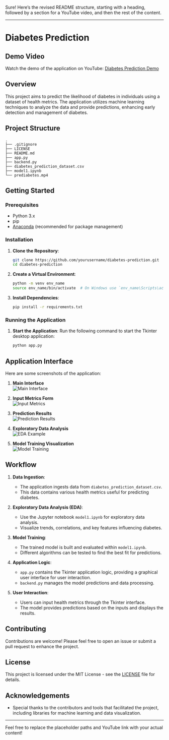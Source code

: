 Sure! Here’s the revised README structure, starting with a heading, followed by a section for a YouTube video, and then the rest of the content.

---

# Diabetes Prediction

## Demo Video

Watch the demo of the application on YouTube: [Diabetes Prediction Demo](https://github.com/arhamkhan779/Pre-Diabetics-Prediction-/blob/faaf1a0328f70aba1818d07949e0c49b506225a5/prediabetes.mp4) <!-- Replace with your actual YouTube link -->

## Overview

This project aims to predict the likelihood of diabetes in individuals using a dataset of health metrics. The application utilizes machine learning techniques to analyze the data and provide predictions, enhancing early detection and management of diabetes.

## Project Structure

```
.
├── .gitignore
├── LICENSE
├── README.md
├── app.py
├── backend.py
├── diabetes_prediction_dataset.csv
├── model1.ipynb
└── prediabetes.mp4
```

## Getting Started

### Prerequisites

- Python 3.x
- pip
- [Anaconda](https://www.anaconda.com/products/distribution) (recommended for package management)

### Installation

1. **Clone the Repository**:
   ```bash
   git clone https://github.com/yourusername/diabetes-prediction.git
   cd diabetes-prediction
   ```

2. **Create a Virtual Environment**:
   ```bash
   python -m venv env_name
   source env_name/bin/activate  # On Windows use `env_name\Scripts\activate`
   ```

3. **Install Dependencies**:
   ```bash
   pip install -r requirements.txt
   ```

### Running the Application

1. **Start the Application**:
   Run the following command to start the Tkinter desktop application:
   ```bash
   python app.py
   ```

## Application Interface

Here are some screenshots of the application:

1. **Main Interface**  
   ![Main Interface](path/to/main_interface.png) <!-- Replace with actual path -->

2. **Input Metrics Form**  
   ![Input Metrics](path/to/input_metrics.png) <!-- Replace with actual path -->

3. **Prediction Results**  
   ![Prediction Results](path/to/prediction_results.png) <!-- Replace with actual path -->

4. **Exploratory Data Analysis**  
   ![EDA Example](path/to/eda_example.png) <!-- Replace with actual path -->

5. **Model Training Visualization**  
   ![Model Training](path/to/model_training.png) <!-- Replace with actual path -->

## Workflow

1. **Data Ingestion**:
   - The application ingests data from `diabetes_prediction_dataset.csv`.
   - This data contains various health metrics useful for predicting diabetes.

2. **Exploratory Data Analysis (EDA)**:
   - Use the Jupyter notebook `model1.ipynb` for exploratory data analysis.
   - Visualize trends, correlations, and key features influencing diabetes.

3. **Model Training**:
   - The trained model is built and evaluated within `model1.ipynb`.
   - Different algorithms can be tested to find the best fit for predictions.

4. **Application Logic**:
   - `app.py` contains the Tkinter application logic, providing a graphical user interface for user interaction.
   - `backend.py` manages the model predictions and data processing.

5. **User Interaction**:
   - Users can input health metrics through the Tkinter interface.
   - The model provides predictions based on the inputs and displays the results.

## Contributing

Contributions are welcome! Please feel free to open an issue or submit a pull request to enhance the project.

## License

This project is licensed under the MIT License - see the [LICENSE](LICENSE) file for details.

## Acknowledgements

- Special thanks to the contributors and tools that facilitated the project, including libraries for machine learning and data visualization.

---

Feel free to replace the placeholder paths and YouTube link with your actual content!
